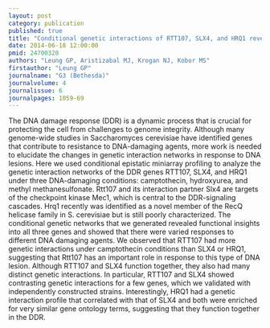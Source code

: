 ```yaml
---
layout: post
category: publication
published: true
title: "Conditional genetic interactions of RTT107, SLX4, and HRQ1 reveal dynamic networks upon DNA damage in S. cerevisiae."
date: 2014-06-18 12:00:00
pmid: 24700328
authors: "Leung GP, Aristizabal MJ, Krogan NJ, Kobor MS"
firstauthor: "Leung GP"
journalname: "G3 (Bethesda)"
journalvolume: 4
journalissue: 6
journalpages: 1059-69
---
```


The DNA damage response (DDR) is a dynamic process that is crucial for protecting the cell from challenges to genome integrity. Although many genome-wide studies in Saccharomyces cerevisiae have identified genes that contribute to resistance to DNA-damaging agents, more work is needed to elucidate the changes in genetic interaction networks in response to DNA lesions. Here we used conditional epistatic miniarray profiling to analyze the genetic interaction networks of the DDR genes RTT107, SLX4, and HRQ1 under three DNA-damaging conditions: camptothecin, hydroxyurea, and methyl methanesulfonate. Rtt107 and its interaction partner Slx4 are targets of the checkpoint kinase Mec1, which is central to the DDR-signaling cascades. Hrq1 recently was identified as a novel member of the RecQ helicase family in S. cerevisiae but is still poorly characterized. The conditional genetic networks that we generated revealed functional insights into all three genes and showed that there were varied responses to different DNA damaging agents. We observed that RTT107 had more genetic interactions under camptothecin conditions than SLX4 or HRQ1, suggesting that Rtt107 has an important role in response to this type of DNA lesion. Although RTT107 and SLX4 function together, they also had many distinct genetic interactions. In particular, RTT107 and SLX4 showed contrasting genetic interactions for a few genes, which we validated with independently constructed strains. Interestingly, HRQ1 had a genetic interaction profile that correlated with that of SLX4 and both were enriched for very similar gene ontology terms, suggesting that they function together in the DDR.

